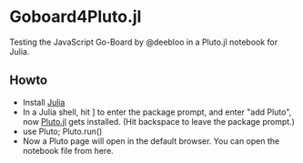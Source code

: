 # Goboard4Pluto.jl
Testing the JavaScript Go-Board by @deebloo in a Pluto.jl notebook for Julia.

## Howto

- Install [Julia](https://julialang.org/)
- In a Julia shell, hit ] to enter the package prompt, and enter "add Pluto", now [Pluto.jl](https://plutojl.org/) gets installed. (Hit backspace to leave the package prompt.)
- use Pluto; Pluto.run()
- Now a Pluto page will open in the default browser. You can open the notebook file from here.
